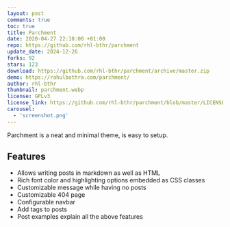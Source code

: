 ```yaml
---
layout: post
comments: true
toc: true
title: Parchment
date: 2020-04-27 22:18:00 +01:00
repo: https://github.com/rhl-bthr/parchment
update_date: 2024-12-26
forks: 92
stars: 123
download: https://github.com/rhl-bthr/parchment/archive/master.zip
demo: https://rahulbothra.com/parchment/
author: rhl-bthr
thumbnail: parchment.webp
license: GPLv3
license_link: https://github.com/rhl-bthr/parchment/blob/master/LICENSE
carousel:
  - 'screenshot.png'
---
```


Parchment is a neat and minimal theme, is easy to setup.

## Features

* Allows writing posts in markdown as well as HTML
* Rich font color and highlighting options embedded as CSS classes
* Customizable message while having no posts
* Customizable 404 page
* Configurable navbar
* Add tags to posts
* Post examples explain all the above features
